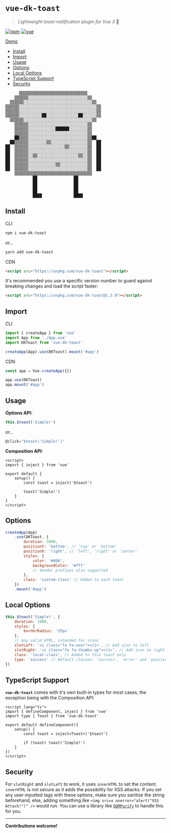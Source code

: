 # `vue-dk-toast`

> _Lightweight toast-notification plugin for Vue 3_ 🍞

[![npm](https://img.shields.io/npm/v/vue-dk-toast.svg)](https://www.npmjs.com/package/vue-dk-toast)
[![vue](https://img.shields.io/badge/vue-3.x-brightgreen)](https://v3.vuejs.org/)

[Demo](https://vue-dk-toast.netlify.app/)

-   [Install](#install)
-   [Import](#import)
-   [Usage](#usage)
-   [Options](#options)
-   [Local Options](#local-options)
-   [TypeScript Support](#typescript-support)
-   [Security](#security)

```
      ▒▒▒▒▒▒▒▒▒▒▒▒▒▒▒▒▒▒▒▒▒▒▒▒▒▒▒▒▒▒
    ▒▒▒▒▒▒░░░░░░░░░░░░░░░░░░░░░░░░░░▒▒
  ▒▒▒▒▒▒░░░░░░░░░░░░░░░░░░░░░░░░░░░░░░▒▒
▒▒▒▒▒▒░░░░░░░░░░░░░░░░░░░░░░░░░░░░░░░░░░▒▒
▒▒▒▒▒▒░░░░░░░░░░░░░░░░░░░░░░░░░░░░░░░░░░▒▒
▒▒▒▒▒▒░░░░░░░░░░██░░░░░░░░░░░░░░██░░░░░░▒▒
  ▒▒▒▒▒▒░░░░░░░░░░░░░░░░░░░░░░░░░░░░░░▒▒
    ▒▒▒▒▒▒░░░░░░░░░░░░░░░░░░░░░░░░░░▒▒
    ▒▒▒▒▒▒░░░░░░░░░░░░██████░░░░░░░░▒▒
    ▒▒▒▒▒▒░░░░░░░░░░░░░░░░░░░░░░░░░░▒▒
    ██▒▒▒▒░░░░░░░░░░░░░░░░░░░░░░░░░░▒▒██
  ██▒▒▒▒▒▒░░░░░░░░▒▒░░░░░░░░░░░░░░░░▒▒  ██
██  ▒▒▒▒▒▒░░░░░░░░░░░░░░░░▒▒░░░░░░░░▒▒  ██
██  ▒▒▒▒▒▒░░░░░░░░░░░░░░░░░░░░░░░░░░▒▒  ██
██  ▒▒▒▒▒▒░░▒▒░░░░░░░░░░░░░░░░░░▒▒░░▒▒  ██
██  ▒▒▒▒▒▒░░░░░░░░░░░░░░░░░░░░░░░░░░▒▒  ██
██  ▒▒▒▒▒▒░░░░░░░░░░░░▒▒░░░░░░░░░░░░▒▒  ██
██  ▒▒▒▒▒▒░░░░░░░░░░░░░░░░░░░░░░░░░░▒▒  ██
    ▒▒▒▒▒▒▒▒▒▒▒▒▒▒▒▒▒▒▒▒▒▒▒▒▒▒▒▒▒▒▒▒▒▒
            ██                ██
            ██                ██
            ██                ██
            ██                ██
            ████              ████
```

## Install

CLI

```bash
npm i vue-dk-toast
```

_or..._

```bash
yarn add vue-dk-toast
```

CDN

```html
<script src="https://unpkg.com/vue-dk-toast"></script>
```

It's recommended you use a specific version number to guard against breaking changes and load the script faster:

```html
<script src="https://unpkg.com/vue-dk-toast@1.3.0"></script>
```

## Import

CLI

```js
import { createApp } from 'vue'
import App from './App.vue'
import DKToast from 'vue-dk-toast'

createApp(App).use(DKToast).mount('#app')
```

CDN

```js
const app = Vue.createApp({})

app.use(DKToast)
app.mount('#app')
```

## Usage

**Options API:**

```js
this.$toast('Simple!')
```

_or..._

```js
@click="$toast('Simple!')"
```

**Composition API:**

```vue
<script>
import { inject } from 'vue'

export default {
    setup() {
        const toast = inject('$toast')

        toast('Simple!')
    }
}
</script>
```

## Options

```js
createApp(App)
    .use(DKToast, {
        duration: 5000,
        positionY: 'bottom', // 'top' or 'bottom'
        positionX: 'right', // 'left', 'right' or 'center'
        styles: {
            color: '#000',
            backgroundColor: '#fff'
            // Vendor prefixes also supported
        },
        class: 'custom-class' // Added to each toast
    })
    .mount('#app')
```

## Local Options

```js
this.$toast('Simple!', {
    duration: 1000,
    styles: {
        borderRadius: '25px'
    },
    // Any valid HTML, intended for icons
    slotLeft: '<i class="fa fa-user"></i>', // Add icon to left
    slotRight: '<i class="fa fa-thumbs-up"></i>', // Add icon to right
    class: 'local-class', // Added to this toast only
    type: 'success' // Default classes: 'success', 'error' and 'passive'
})
```

## TypeScript Support

**`vue-dk-toast`** comes with it's own built-in types for most cases, the exception being with the Composition API:

```vue
<script lang="ts">
import { defineComponent, inject } from 'vue'
import type { Toast } from 'vue-dk-toast'

export default defineComponent({
    setup() {
        const toast = inject<Toast>('$toast')

        if (toast) toast('Simple!')
    }
})
</script>
```

## Security

For `slotRight` and `slotLeft` to work, it uses `innerHTML` to set the content. `innerHTML` is not secure as it adds the possibility for XSS attacks. If you set any user-inputted tags with these options, make sure you sanitise the string beforehand, else, adding something like `<img src=x onerror="alert("XSS Attack!")" />` would run. You can use a library like [`DOMPurify`](https://www.npmjs.com/package/dompurify) to handle this for you.

---

**Contributions welcome!**
